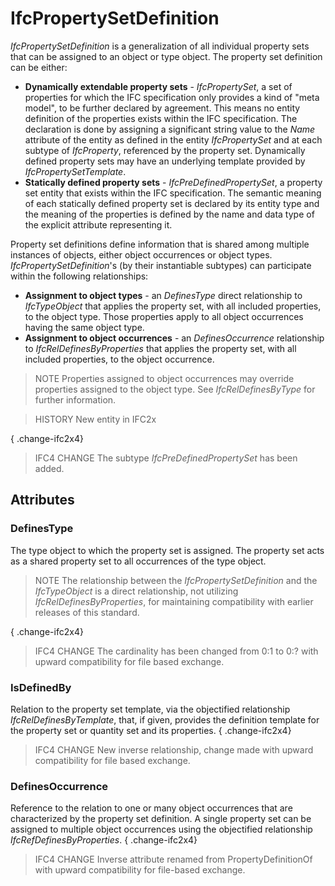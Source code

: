 # IfcPropertySetDefinition

_IfcPropertySetDefinition_ is a generalization of all individual property sets that can be assigned to an object or type object. The property set definition can be either:

* **Dynamically extendable property sets** - _IfcPropertySet_, a set of properties for which the IFC specification only provides a kind of "meta model", to be further declared by agreement. This means no entity definition of the properties exists within the IFC specification. The declaration is done by assigning a significant string value to the _Name_ attribute of the entity as defined in the entity _IfcPropertySet_ and at each subtype of _IfcProperty_, referenced by the property set. Dynamically defined property sets may have an underlying template provided by _IfcPropertySetTemplate_.
* **Statically defined property sets** - _IfcPreDefinedPropertySet_, a property set entity that exists within the IFC specification. The semantic meaning of each statically defined property set is declared by its entity type and the meaning of the properties is defined by the name and data type of the explicit attribute representing it.

Property set definitions define information that is shared among multiple instances of objects, either object occurrences or object types. _IfcPropertySetDefinition_'s (by their instantiable subtypes) can participate within the following relationships:

* **Assignment to object types** - an _DefinesType_ direct relationship to _IfcTypeObject_ that applies the property set, with all included properties, to the object type. Those properties apply to all object occurrences having the same object type.
* **Assignment to object occurrences** - an _DefinesOccurrence_ relationship to _IfcRelDefinesByProperties_ that applies the property set, with all included properties, to the object occurrence.

> NOTE  Properties assigned to object occurrences may override properties assigned to the object type. See _IfcRelDefinesByType_ for further information.

> HISTORY  New entity in IFC2x

{ .change-ifc2x4}
> IFC4 CHANGE  The subtype _IfcPreDefinedPropertySet_ has been added.

## Attributes

### DefinesType
The type object to which the property set is assigned. The property set acts as a shared property set to all occurrences of the type object.
> NOTE  The relationship between the _IfcPropertySetDefinition_ and the _IfcTypeObject_ is a direct relationship, not utilizing _IfcRelDefinesByProperties_, for maintaining compatibility with earlier releases of this standard.

{ .change-ifc2x4}
> IFC4 CHANGE  The cardinality has been changed from 0:1 to 0:? with upward compatibility for file based exchange.

### IsDefinedBy
Relation to the property set template, via the objectified relationship _IfcRelDefinesByTemplate_, that, if given, provides the definition template for the property set or quantity set and its properties.
{ .change-ifc2x4}
> IFC4 CHANGE  New inverse relationship, change made with upward compatibility for file based exchange.

### DefinesOccurrence
Reference to the relation to one or many object occurrences that are characterized by the property set definition. A single property set can be assigned to multiple object occurrences using the objectified relationship _IfcRefDefinesByProperties_.
{ .change-ifc2x4}
> IFC4 CHANGE Inverse attribute renamed from PropertyDefinitionOf with upward compatibility for file-based exchange.
